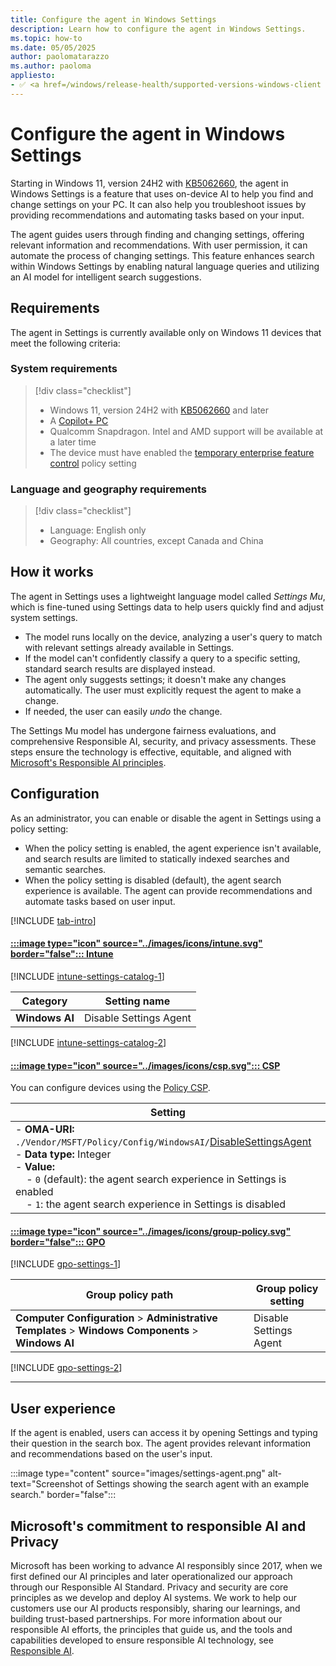```yaml
---
title: Configure the agent in Windows Settings
description: Learn how to configure the agent in Windows Settings.
ms.topic: how-to
ms.date: 05/05/2025
author: paolomatarazzo
ms.author: paoloma
appliesto:
- ✅ <a href=/windows/release-health/supported-versions-windows-client target=_blank>Windows 11</a>
---
```


# Configure the agent in Windows Settings

Starting in Windows 11, version 24H2 with [KB5062660][KB-1], the agent in Windows Settings is a feature that uses on-device AI to help you find and change settings on your PC. It can also help you troubleshoot issues by providing recommendations and automating tasks based on your input.

The agent guides users through finding and changing settings, offering relevant information and recommendations. With user permission, it can automate the process of changing settings. This feature enhances search within Windows Settings by enabling natural language queries and utilizing an AI model for intelligent search suggestions.

<!--The agent is designed to respect existing policy settings on the device, ensuring that it doesn't override any restrictions already in place.-->


## Requirements

The agent in Settings is currently available only on Windows 11 devices that meet the following criteria:

### System requirements

> [!div class="checklist"]
> - Windows 11, version 24H2 with [KB5062660][KB-1] and later
> - A [Copilot+ PC](https://aka.ms/copilotpluspcs)
> - Qualcomm Snapdragon. Intel and AMD support will be available at a later time
> - The device must have enabled the [temporary enterprise feature control](/windows/whats-new/temporary-enterprise-feature-control) policy setting

### Language and geography requirements

> [!div class="checklist"]
> - Language: English only
> - Geography: All countries, except Canada and China

## How it works

The agent in Settings uses a lightweight language model called *Settings Mu*, which is fine-tuned using Settings data to help users quickly find and adjust system settings.

- The model runs locally on the device, analyzing a user's query to match with relevant settings already available in Settings.
- If the model can't confidently classify a query to a specific setting, standard search results are displayed instead.
- The agent only suggests settings; it doesn't make any changes automatically. The user must explicitly request the agent to make a change.
- If needed, the user can easily *undo* the change.

The Settings Mu model has undergone fairness evaluations, and comprehensive Responsible AI, security, and privacy assessments. These steps ensure the technology is effective, equitable, and aligned with [Microsoft's Responsible AI principles][RAI].

## Configuration

As an administrator, you can enable or disable the agent in Settings using a policy setting:

- When the policy setting is enabled, the agent experience isn't available, and search results are limited to statically indexed searches and semantic searches.
- When the policy setting is disabled (default), the agent search experience is available. The agent can provide recommendations and automate tasks based on user input.

[!INCLUDE [tab-intro](../../../includes/configure/tab-intro.md)]

#### [:::image type="icon" source="../images/icons/intune.svg" border="false"::: **Intune**](#tab/intune)

[!INCLUDE [intune-settings-catalog-1](../../../includes/configure/intune-settings-catalog-1.md)]

| Category | Setting name |
|--|--|
| **Windows AI** | Disable Settings Agent |

[!INCLUDE [intune-settings-catalog-2](../../../includes/configure/intune-settings-catalog-2.md)]

#### [:::image type="icon" source="../images/icons/csp.svg"::: **CSP**](#tab/csp)

You can configure devices using the [Policy CSP][CSP-1].

| Setting |
|--|
|- **OMA-URI:** `./Vendor/MSFT/Policy/Config/WindowsAI/`[DisableSettingsAgent](/windows/client-management/mdm/policy-csp-windowsai)<br>- **Data type:** Integer<br>- **Value:** <br>&nbsp;&nbsp;&nbsp;&nbsp;- `0` (default): the agent search experience in Settings is enabled <br>&nbsp;&nbsp;&nbsp;&nbsp;- `1`: the agent search experience in Settings is disabled|

#### [:::image type="icon" source="../images/icons/group-policy.svg" border="false"::: **GPO**](#tab/gpo)

[!INCLUDE [gpo-settings-1](../../../includes/configure/gpo-settings-1.md)]

| Group policy path | Group policy setting |
| - | - |
| **Computer Configuration** > **Administrative Templates** > **Windows Components** > **Windows AI** | Disable Settings Agent |

[!INCLUDE [gpo-settings-2](../../../includes/configure/gpo-settings-2.md)]

---

## User experience

If the agent is enabled, users can access it by opening Settings and typing their question in the search box. The agent provides relevant information and recommendations based on the user's input.

:::image type="content" source="images/settings-agent.png" alt-text="Screenshot of Settings showing the search agent with an example search." border="false":::

## Microsoft's commitment to responsible AI and Privacy

Microsoft has been working to advance AI responsibly since 2017, when we first defined our AI principles and later operationalized our approach through our Responsible AI Standard. Privacy and security are core principles as we develop and deploy AI systems. We work to help our customers use our AI products responsibly, sharing our learnings, and building trust-based partnerships. For more information about our responsible AI efforts, the principles that guide us, and the tools and capabilities developed to ensure responsible AI technology, see [Responsible AI][RAI].

<!--links-->

[CSP-1]: /windows/client-management/mdm/policy-csp-windowsai
[M365-1]: /microsoft-365/admin/misc/organizational-messages-microsoft-365?view=o365-worldwide
[INT-1]: /mem/intune/configuration/settings-catalog
[KB-1]: https://support.microsoft.com/topic/9c5bc200-52b6-4c1a-be70-80df6bbfe9c3
[RAI]: https://www.microsoft.com/ai/responsible-ai
